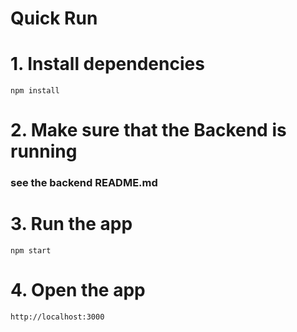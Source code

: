 # Quick Run

# 1. Install dependencies
`npm install`

# 2. Make sure that the Backend is running
### see the backend README.md

# 3. Run the app
`npm start`

# 4. Open the app
`http://localhost:3000`
